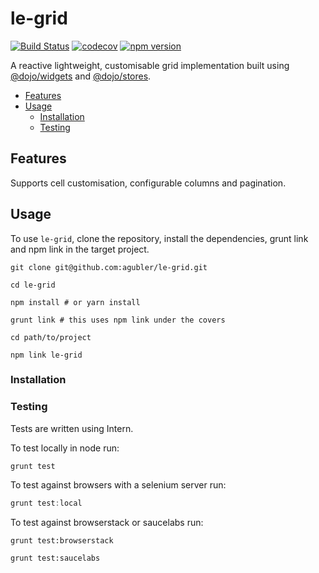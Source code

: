 # le-grid

[![Build Status](https://travis-ci.org/agubler/le-grid.svg?branch=master)](https://travis-ci.org/agubler/le-grid)
[![codecov](https://codecov.io/gh/agubler/le-grid/branch/master/graph/badge.svg)](https://codecov.io/gh/agubler/le-grid)
[![npm version](https://badge.fury.io/js/le-grid.svg)](https://badge.fury.io/js/le-grid)

A reactive lightweight, customisable grid implementation built using [@dojo/widgets](https://github/dojo/widgets) and [@dojo/stores](https://github/dojo/stores).

- [Features](#features)
- [Usage](#usage)
    - [Installation](#installation)
    - [Testing](#testing)

## Features

Supports cell customisation, configurable columns and pagination.

## Usage

To use `le-grid`, clone the repository, install the dependencies, grunt link and npm link in the target project.

```shell
git clone git@github.com:agubler/le-grid.git

cd le-grid

npm install # or yarn install

grunt link # this uses npm link under the covers

cd path/to/project

npm link le-grid
```

### Installation

### Testing

Tests are written using Intern.

To test locally in node run:

```shell
grunt test
```

To test against browsers with a  selenium server run:

```ts
grunt test:local
```

To test against browserstack or saucelabs run:

```
grunt test:browserstack
```

```
grunt test:saucelabs
```

